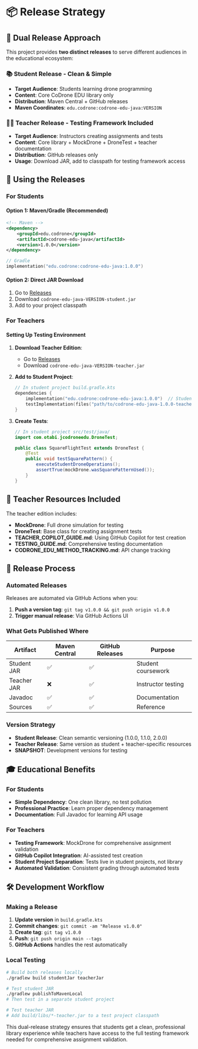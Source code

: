 # 📦 Release Strategy

## 🎯 Dual Release Approach

This project provides **two distinct releases** to serve different audiences in the educational ecosystem:

### 📚 **Student Release** - Clean & Simple
- **Target Audience**: Students learning drone programming
- **Content**: Core CoDrone EDU library only
- **Distribution**: Maven Central + GitHub releases
- **Maven Coordinates**: `edu.codrone:codrone-edu-java:VERSION`

### 👨‍🏫 **Teacher Release** - Testing Framework Included
- **Target Audience**: Instructors creating assignments and tests
- **Content**: Core library + MockDrone + DroneTest + teacher documentation
- **Distribution**: GitHub releases only
- **Usage**: Download JAR, add to classpath for testing framework access

## 🚀 Using the Releases

### For Students

#### Option 1: Maven/Gradle (Recommended)
```xml
<!-- Maven -->
<dependency>
    <groupId>edu.codrone</groupId>
    <artifactId>codrone-edu-java</artifactId>
    <version>1.0.0</version>
</dependency>
```

```kotlin
// Gradle
implementation("edu.codrone:codrone-edu-java:1.0.0")
```

#### Option 2: Direct JAR Download
1. Go to [Releases](https://github.com/scerruti/JCoDroneEdu/releases)
2. Download `codrone-edu-java-VERSION-student.jar`
3. Add to your project classpath

### For Teachers

#### Setting Up Testing Environment
1. **Download Teacher Edition**:
   - Go to [Releases](https://github.com/scerruti/JCoDroneEdu/releases)
   - Download `codrone-edu-java-VERSION-teacher.jar`

2. **Add to Student Project**:
   ```kotlin
   // In student project build.gradle.kts
   dependencies {
       implementation("edu.codrone:codrone-edu-java:1.0.0")  // Student library
       testImplementation(files("path/to/codrone-edu-java-1.0.0-teacher.jar"))  // Testing framework
   }
   ```

3. **Create Tests**:
   ```java
   // In student project src/test/java/
   import com.otabi.jcodroneedu.DroneTest;
   
   public class SquareFlightTest extends DroneTest {
       @Test
       public void testSquarePattern() {
           executeStudentDroneOperations();
           assertTrue(mockDrone.wasSquarePatternUsed());
       }
   }
   ```

## 📖 Teacher Resources Included

The teacher edition includes:
- **MockDrone**: Full drone simulation for testing
- **DroneTest**: Base class for creating assignment tests
- **TEACHER_COPILOT_GUIDE.md**: Using GitHub Copilot for test creation
- **TESTING_GUIDE.md**: Comprehensive testing documentation
- **CODRONE_EDU_METHOD_TRACKING.md**: API change tracking

## 🔄 Release Process

### Automated Releases
Releases are automated via GitHub Actions when you:
1. **Push a version tag**: `git tag v1.0.0 && git push origin v1.0.0`
2. **Trigger manual release**: Via GitHub Actions UI

### What Gets Published Where

| Artifact | Maven Central | GitHub Releases | Purpose |
|----------|---------------|-----------------|---------|
| Student JAR | ✅ | ✅ | Student coursework |
| Teacher JAR | ❌ | ✅ | Instructor testing |
| Javadoc | ✅ | ✅ | Documentation |
| Sources | ✅ | ✅ | Reference |

### Version Strategy
- **Student Release**: Clean semantic versioning (1.0.0, 1.1.0, 2.0.0)
- **Teacher Release**: Same version as student + teacher-specific resources
- **SNAPSHOT**: Development versions for testing

## 🎓 Educational Benefits

### For Students
- **Simple Dependency**: One clean library, no test pollution
- **Professional Practice**: Learn proper dependency management
- **Documentation**: Full Javadoc for learning API usage

### For Teachers
- **Testing Framework**: MockDrone for comprehensive assignment validation
- **GitHub Copilot Integration**: AI-assisted test creation
- **Student Project Separation**: Tests live in student projects, not library
- **Automated Validation**: Consistent grading through automated tests

## 🛠️ Development Workflow

### Making a Release
1. **Update version** in `build.gradle.kts`
2. **Commit changes**: `git commit -am "Release v1.0.0"`
3. **Create tag**: `git tag v1.0.0`
4. **Push**: `git push origin main --tags`
5. **GitHub Actions** handles the rest automatically

### Local Testing
```bash
# Build both releases locally
./gradlew build studentJar teacherJar

# Test student JAR
./gradlew publishToMavenLocal
# Then test in a separate student project

# Test teacher JAR
# Add build/libs/*-teacher.jar to a test project classpath
```

This dual-release strategy ensures that students get a clean, professional library experience while teachers have access to the full testing framework needed for comprehensive assignment validation.
